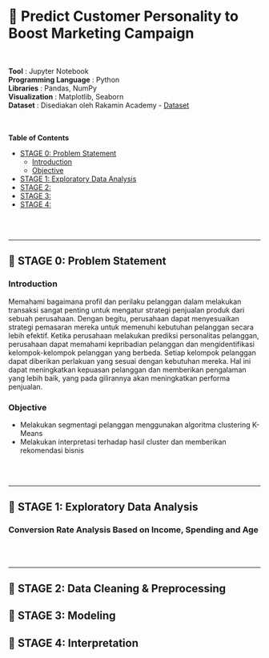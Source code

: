 # 🙂 Predict Customer Personality to Boost Marketing Campaign
<br>

**Tool** : Jupyter Notebook <br>
**Programming Language** : Python <br>
**Libraries** : Pandas, NumPy <br>
**Visualization** : Matplotlib, Seaborn <br>
**Dataset** : Disediakan oleh Rakamin Academy - [Dataset]() <br>
<br>
<br>

**Table of Contents**
- [STAGE 0: Problem Statement]()
	- [Introduction](https://github.com/faizns/Predict-Customer-Personality-to-Boost-Marketing-Campaign/blob/main/README.md#introduction)
	- [Objective](https://github.com/faizns/Predict-Customer-Personality-to-Boost-Marketing-Campaign/blob/main/README.md#introduction)
- [STAGE 1: Exploratory Data Analysis]()
- [STAGE 2: ]()
- [STAGE 3: ]()
- [STAGE 4: ]()
<br>
<br>

---

## 📂 **STAGE 0: Problem Statement**

### Introduction
Memahami bagaimana profil dan perilaku pelanggan dalam melakukan transaksi  sangat penting untuk mengatur strategi penjualan produk dari sebuah perusahaan. Dengan begitu, perusahaan dapat menyesuaikan strategi pemasaran mereka untuk memenuhi kebutuhan pelanggan secara lebih efektif. Ketika perusahaan melakukan prediksi personalitas pelanggan, perusahaan dapat memahami kepribadian pelanggan dan mengidentifikasi kelompok-kelompok pelanggan yang berbeda. Setiap kelompok pelanggan dapat diberikan perlakuan yang sesuai dengan kebutuhan mereka. Hal ini dapat meningkatkan kepuasan pelanggan dan memberikan pengalaman yang lebih baik, yang pada gilirannya akan meningkatkan performa penjualan.

### Objective
- Melakukan segmentagi pelanggan menggunakan algoritma clustering K-Means
- Melakukan interpretasi terhadap hasil cluster dan memberikan rekomendasi bisnis 
<br>
<br>

---

## 📂 **STAGE 1: Exploratory Data Analysis**

### Conversion Rate Analysis Based on Income, Spending and Age

<br>
<br>

---
## 📂 **STAGE 2: Data Cleaning & Preprocessing**

## 📂 **STAGE 3: Modeling**

## 📂 **STAGE 4: Interpretation**

